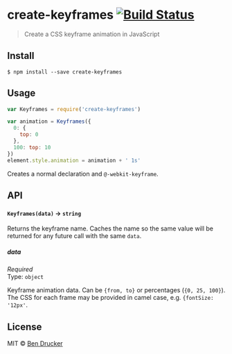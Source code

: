 # create-keyframes [![Build Status](https://travis-ci.org/bendrucker/create-keyframes.svg?branch=master)](https://travis-ci.org/bendrucker/create-keyframes)

> Create a CSS keyframe animation in JavaScript


## Install

```
$ npm install --save create-keyframes
```


## Usage

```js
var Keyframes = require('create-keyframes')

var animation = Keyframes({
  0: {
    top: 0
  },
  100: top: 10
})
element.style.animation = animation + ' 1s'
```

Creates a normal declaration and `@-webkit-keyframe`.

## API

#### `Keyframes(data)` -> `string`

Returns the keyframe name. Caches the name so the same value will be returned for any future call with the same `data`.

##### data

*Required*  
Type: `object`

Keyframe animation data. Can be `{from, to}` or percentages (`{0, 25, 100}`). The CSS for each frame may be provided in camel case, e.g. `{fontSize: '12px'`.

## License

MIT © [Ben Drucker](http://bendrucker.me)
